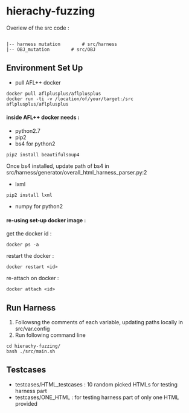 # hierachy-fuzzing

Overiew of the src code :
```console

|-- harness mutation		# src/harness
|-- OBJ_mutation		# src/OBJ

```

## Environment Set Up

- pull AFL++ docker 
```shell
docker pull aflplusplus/aflplusplus
docker run -ti -v /location/of/your/target:/src aflplusplus/aflplusplus
```

#### inside AFL++ docker needs :
 
- python2.7
- pip2
- bs4 for python2 
```shell
pip2 install beautifulsoup4 
```
Once bs4 installed, update path of bs4 in src/harness/generator/overall_html_harness_parser.py:2
- lxml 
```shell
pip2 install lxml
```
- numpy for python2

#### re-using set-up docker image : 
get the docker id :
```shell 
docker ps -a
```
restart the docker : 
```shell
docker restart <id>
```
re-attach on docker :
```shell
docker attach <id>
```


## Run Harness

  1. Followsng the comments of each variable, updating paths locally in src/var.config
  2. Run following command line

```shell
cd hierachy-fuzzing/
bash ./src/main.sh
```

## Testcases

- testcases/HTML_testcases : 10 random picked HTMLs for testing harness part
- testcases/ONE_HTML : for testing harness part of only one HTML provided
